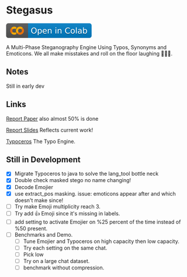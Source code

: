 # Stegasus

[![Open In Colab](ColabBadge.svg)](https://colab.research.google.com/github/NasoohOlabi/Stegasus/blob/main/Stegasus.ipynb)

A Multi-Phase Steganography Engine Using Typos, Synonyms and Emoticons.
We all make misstakes and roll on the floor laughing 🤣🤣🤣.

## Notes

 Still in early dev

## Links

 [Report Paper](https://docs.google.com/document/d/12p-etkNhbgijaJc5Wds4g9J6etcsgQcYH39K8qP0Kz4/edit?usp=sharing) also almost 50% is done

 [Report Slides](https://docs.google.com/presentation/d/1jGV2UGp9pTdRHHqymk1Tppx5bz2L-U-Dt_y0wYrc2ts/edit?usp=sharing) Reflects current work!

 [Typoceros](https://github.com/NasoohOlabi/Typoceros) The Typo Engine.

## Still in Development

- [X] Migrate Typoceros to java to solve the lang_tool bottle neck
- [X] Double check masked stego no name changing!
- [X] Decode Emojier
- [X] use extract_pos masking. issue: emoticons appear after and which doesn't make since!
- [ ] Try make Emoji multiplicity reach 3.
- [ ] Try add 👍 Emoji since it's missing in labels.
- [ ] add setting to activate Emojier on %25 percent of the time instead of %50 present.
- [ ] Benchmarks and Demo.
  - [ ] Tune Emojier and Typoceros on high capacity then low capacity.
  - [ ] Try each setting on the same chat.
  - [ ] Pick low
  - [ ] Try on a large chat dataset.
  - [ ] benchmark without compression.
